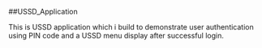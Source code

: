 ##USSD_Application

This is USSD application which i build to demonstrate user authentication using PIN code and a USSD menu display after successful  login.
